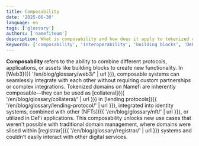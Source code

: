 ```yaml
---
title: Composability
date: '2025-06-30'
language: en
tags: ['glossary']
authors: ['namefiteam']
description: What is composability and how does it apply to tokenized domains?
keywords: ['composability', 'interoperability', 'building blocks', 'DeFi', 'Web3 integration']
---
```


**Composability** refers to the ability to combine different protocols, applications, or assets like building blocks to create new functionality. In [Web3]({{ '/en/blog/glossary/web3/' | url }}), composable systems can seamlessly integrate with each other without requiring custom partnerships or complex integrations. Tokenized domains on Namefi are inherently composable—they can be used as [collateral]({{ '/en/blog/glossary/collateral/' | url }}) in [lending protocols]({{ '/en/blog/glossary/lending-protocol/' | url }}), integrated into identity systems, combined with other [NFTs]({{ '/en/blog/glossary/nft/' | url }}), or utilized in DeFi applications. This composability unlocks new use cases that weren't possible with traditional domain management, where domains were siloed within [registrar]({{ '/en/blog/glossary/registrar/' | url }}) systems and couldn't easily interact with other digital services.